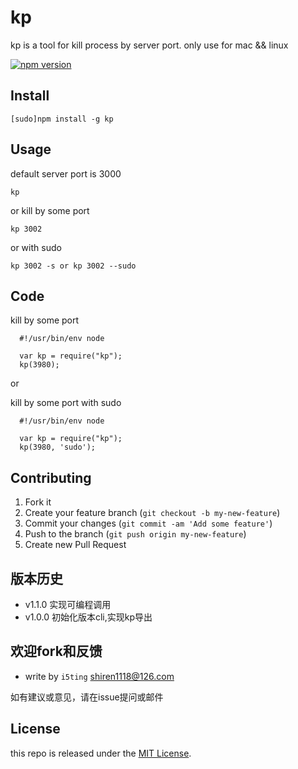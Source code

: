 # kp

kp is a tool for kill process by server port. only use for mac && linux

[![npm version](https://badge.fury.io/js/kp.svg)](http://badge.fury.io/js/kp)

## Install

    [sudo]npm install -g kp

## Usage 

default server port is 3000

```
kp
```

or kill by some port


```
kp 3002
```

or with sudo 

```
kp 3002 -s or kp 3002 --sudo
```

## Code

kill by some port

```
  #!/usr/bin/env node

  var kp = require("kp");
  kp(3980);
```

or

kill by some port with sudo

```
  #!/usr/bin/env node

  var kp = require("kp");
  kp(3980, 'sudo');
```



## Contributing

1. Fork it
2. Create your feature branch (`git checkout -b my-new-feature`)
3. Commit your changes (`git commit -am 'Add some feature'`)
4. Push to the branch (`git push origin my-new-feature`)
5. Create new Pull Request

## 版本历史

- v1.1.0 实现可编程调用
- v1.0.0 初始化版本cli,实现kp导出

## 欢迎fork和反馈

- write by `i5ting` shiren1118@126.com

如有建议或意见，请在issue提问或邮件

## License

this repo is released under the [MIT
License](http://www.opensource.org/licenses/MIT).
